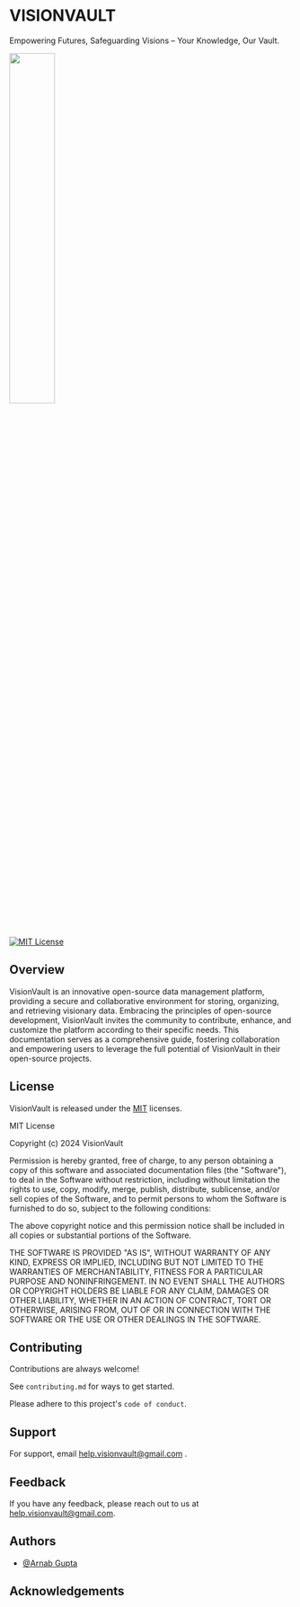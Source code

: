 
# VISIONVAULT
Empowering Futures, Safeguarding Visions – Your Knowledge, Our Vault.


<img src="https://res.cloudinary.com/dhv9ayxwl/image/upload/v1706198164/t6dmjkp1z9xwn86f38rj.jpg" width=40% height=40%>
<!-- ![Logo]() -->


[![MIT License](https://img.shields.io/badge/License-MIT-green.svg)](https://choosealicense.com/licenses/mit/)


## Overview

VisionVault is an innovative open-source data management platform, providing a secure 
and collaborative environment for storing, organizing, and retrieving visionary data. 
Embracing the principles of open-source development, VisionVault invites the 
community to contribute, enhance, and customize the platform according to their 
specific needs. This documentation serves as a comprehensive guide, fostering 
collaboration and empowering users to leverage the full potential of VisionVault in their 
open-source projects.
## License


VisionVault is released under the [MIT](https://choosealicense.com/licenses/mit/) licenses.

MIT License

Copyright (c) 2024 VisionVault

Permission is hereby granted, free of charge, to any person obtaining a copy
of this software and associated documentation files (the "Software"), to deal
in the Software without restriction, including without limitation the rights
to use, copy, modify, merge, publish, distribute, sublicense, and/or sell
copies of the Software, and to permit persons to whom the Software is
furnished to do so, subject to the following conditions:

The above copyright notice and this permission notice shall be included in all
copies or substantial portions of the Software.

THE SOFTWARE IS PROVIDED "AS IS", WITHOUT WARRANTY OF ANY KIND, EXPRESS OR
IMPLIED, INCLUDING BUT NOT LIMITED TO THE WARRANTIES OF MERCHANTABILITY,
FITNESS FOR A PARTICULAR PURPOSE AND NONINFRINGEMENT. IN NO EVENT SHALL THE
AUTHORS OR COPYRIGHT HOLDERS BE LIABLE FOR ANY CLAIM, DAMAGES OR OTHER
LIABILITY, WHETHER IN AN ACTION OF CONTRACT, TORT OR OTHERWISE, ARISING FROM,
OUT OF OR IN CONNECTION WITH THE SOFTWARE OR THE USE OR OTHER DEALINGS IN THE
SOFTWARE.


## Contributing

Contributions are always welcome!

See `contributing.md` for ways to get started.

Please adhere to this project's `code of conduct`.


## Support

For support, email  help.visionvault@gmail.com .


## Feedback

If you have any feedback, please reach out to us at help.visionvault@gmail.com.


## Authors

- [@Arnab Gupta](https://github.com/itz-ivision)


## Acknowledgements



